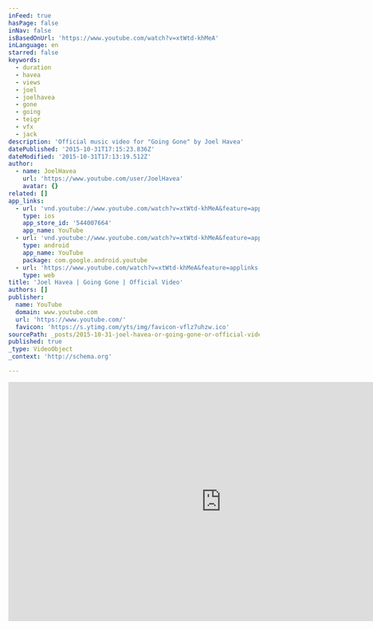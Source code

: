 ```yaml
---
inFeed: true
hasPage: false
inNav: false
isBasedOnUrl: 'https://www.youtube.com/watch?v=xtWtd-khMeA'
inLanguage: en
starred: false
keywords:
  - duration
  - havea
  - views
  - joel
  - joelhavea
  - gone
  - going
  - teigr
  - vfx
  - jack
description: 'Official music video for "Going Gone" by Joel Havea'
datePublished: '2015-10-31T17:15:23.836Z'
dateModified: '2015-10-31T17:13:19.512Z'
author:
  - name: JoelHavea
    url: 'https://www.youtube.com/user/JoelHavea'
    avatar: {}
related: []
app_links:
  - url: 'vnd.youtube://www.youtube.com/watch?v=xtWtd-khMeA&feature=applinks'
    type: ios
    app_store_id: '544007664'
    app_name: YouTube
  - url: 'vnd.youtube://www.youtube.com/watch?v=xtWtd-khMeA&feature=applinks'
    type: android
    app_name: YouTube
    package: com.google.android.youtube
  - url: 'https://www.youtube.com/watch?v=xtWtd-khMeA&feature=applinks'
    type: web
title: 'Joel Havea | Going Gone | Official Video'
authors: []
publisher:
  name: YouTube
  domain: www.youtube.com
  url: 'https://www.youtube.com/'
  favicon: 'https://s.ytimg.com/yts/img/favicon-vflz7uhzw.ico'
sourcePath: _posts/2015-10-31-joel-havea-or-going-gone-or-official-video.md
published: true
_type: VideoObject
_context: 'http://schema.org'

---
```

<iframe src="https://cdn.embedly.com/widgets/media.html?src=https%3A%2F%2Fwww.youtube.com%2Fembed%2FxtWtd-khMeA%3Ffeature%3Doembed&amp;url=https%3A%2F%2Fwww.youtube.com%2Fwatch%3Fv%3DxtWtd-khMeA&amp;image=https%3A%2F%2Fi.ytimg.com%2Fvi%2FxtWtd-khMeA%2Fhqdefault.jpg&amp;key=b7d04c9b404c499eba89ee7072e1c4f7&amp;type=text%2Fhtml&amp;schema=youtube" width="854" height="480" scrolling="no" frameborder="0" allowfullscreen="allowfullscreen" style=""></iframe>